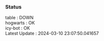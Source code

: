 ### Status


table : DOWN  
hogwarts : OK  
icy-bot : OK  
Latest Update : 2024-03-10 23:07:50.041657
